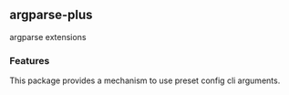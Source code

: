 ## argparse-plus
argparse extensions

### Features
This package provides a mechanism to use preset config cli arguments.